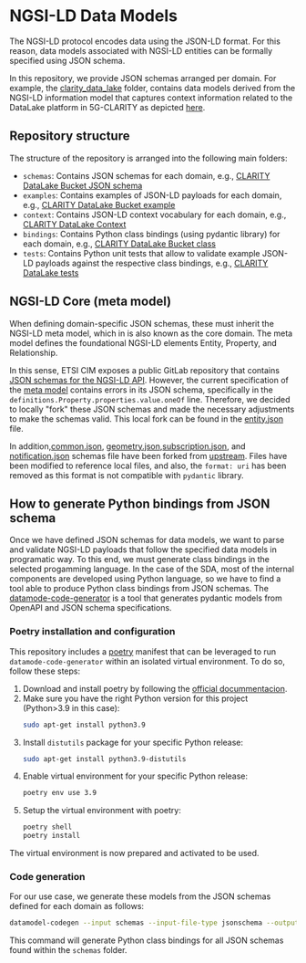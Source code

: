 # NGSI-LD Data Models

The NGSI-LD protocol encodes data using the JSON-LD format. For this reason, data models associated with NGSI-LD entities can be formally specified using JSON schema.

In this repository, we provide JSON schemas arranged per domain. For example, the [clarity_data_lake](schemas/clarity_data_lake) folder, contains data models derived from the NGSI-LD information model that captures context information related to the DataLake platform in 5G-CLARITY as depicted [here](../information-models/clarity-data-lake/D43-figures-S3-Models.png).

## Repository structure

The structure of the repository is arranged into the following main folders:

- `schemas`: Contains JSON schemas for each domain, e.g., [CLARITY DataLake Bucket JSON schema](schemas/clarity_data_lake/bucket.json)
- `examples`: Contains examples of JSON-LD payloads for each domain, e.g., [CLARITY DataLake Bucket example](examples/clarity_data_lake/bucket/example-normalized.json)
- `context`: Contains JSON-LD context vocabulary for each domain, e.g., [CLARITY DataLake Context](context/clarity_data_lake/context.jsonld)
- `bindings`: Contains Python class bindings (using pydantic library) for each domain, e.g., [CLARITY DataLake Bucket class](bindings/clarity_data_lake/bucket.py)
- `tests`: Contains Python unit tests that allow to validate example JSON-LD payloads against the respective class bindings, e.g., [CLARITY DataLake tests](tests/clarity_data_lake.py)

## NGSI-LD Core (meta model)

When defining domain-specific JSON schemas, these must inherit the NGSI-LD meta model, which in is also known as the core domain. The meta model defines the foundational NGSI-LD elements Entity, Property, and Relationship.

In this sense, ETSI CIM exposes a public GitLab repository that contains [JSON schemas for the NGSI-LD API](https://forge.etsi.org/rep/NGSI-LD/NGSI-LD/-/tree/master/schema). However, the current specification of the [meta model](https://forge.etsi.org/rep/NGSI-LD/NGSI-LD/-/blob/master/schema/Entity.json) contains errors in its JSON schema, specifically in the `definitions.Property.properties.value.oneOf` line. Therefore, we decided to locally "fork" these JSON schemas and made the necessary adjustments to make the schemas valid. This local fork can be found in the [entity.json](schemas/entity.json) file.

In addition,[common.json](schemas/common.json), [geometry.json](schemas/geometry.json),[subscription.json](schemas/subscription.json), and [notification.json](schemas/notification.json) schemas file have been forked from [upstream](https://forge.etsi.org/rep/NGSI-LD/NGSI-LD/-/tree/master/schema). Files have been modified to reference local files, and also, the `format: uri` has been removed as this format is not compatible with `pydantic` library.

## How to generate Python bindings from JSON schema

Once we have defined JSON schemas for data models, we want to parse and validate NGSI-LD payloads that follow the specified data models in programatic way. To this end, we must generate class bindings in the selected progamming language. In the case of the SDA, most of the internal components are developed using Python language, so we have to find a tool able to produce Python class bindings from JSON schemas. The [datamode-code-generator](https://koxudaxi.github.io/datamodel-code-generator/) is a tool that generates pydantic models from OpenAPI and JSON schema specifications.

### Poetry installation and configuration

This repository includes a [poetry](https://python-poetry.org) manifest that can be leveraged to run `datamode-code-generator` within an isolated virtual environment. To do so, follow these steps:

1. Download and install poetry by following the [official docummentacion](https://python-poetry.org/docs/master/#installing-with-the-official-installer).
2. Make sure you have the right Python version for this project (Python>3.9 in this case):
     ```bash
    sudo apt-get install python3.9
    ```
3. Install `distutils` package for your specific Python release:
    ```bash
    sudo apt-get install python3.9-distutils
    ```
4. Enable virtual environment for your specific Python release:
    ```bash
    poetry env use 3.9
    ```
5. Setup the virtual environment with poetry:
    ```bash
    poetry shell
    poetry install
    ```
The virtual environment is now prepared and activated to be used.

### Code generation

For our use case, we generate these models from the JSON schemas defined for each domain as follows:

```bash
datamodel-codegen --input schemas --input-file-type jsonschema --output bindings --aliases datamodel-codegen/aliases.json --custom-template-dir datamodel-codegen/templates
```
This command will generate Python class bindings for all JSON schemas found within the `schemas` folder.
